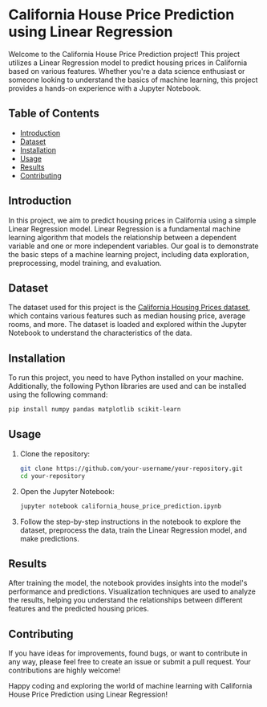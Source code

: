 # California House Price Prediction using Linear Regression

Welcome to the California House Price Prediction project! This project utilizes a Linear Regression model to predict housing prices in California based on various features. Whether you're a data science enthusiast or someone looking to understand the basics of machine learning, this project provides a hands-on experience with a Jupyter Notebook.

## Table of Contents
- [Introduction](#introduction)
- [Dataset](#dataset)
- [Installation](#installation)
- [Usage](#usage)
- [Results](#results)
- [Contributing](#contributing)

## Introduction

In this project, we aim to predict housing prices in California using a simple Linear Regression model. Linear Regression is a fundamental machine learning algorithm that models the relationship between a dependent variable and one or more independent variables. Our goal is to demonstrate the basic steps of a machine learning project, including data exploration, preprocessing, model training, and evaluation.

## Dataset

The dataset used for this project is the [California Housing Prices dataset](https://www.kaggle.com/camnugent/california-housing-prices), which contains various features such as median housing price, average rooms, and more. The dataset is loaded and explored within the Jupyter Notebook to understand the characteristics of the data.

## Installation

To run this project, you need to have Python installed on your machine. Additionally, the following Python libraries are used and can be installed using the following command:

```bash
pip install numpy pandas matplotlib scikit-learn
```

## Usage

1. Clone the repository:
   ```bash
   git clone https://github.com/your-username/your-repository.git
   cd your-repository
   ```

2. Open the Jupyter Notebook:
   ```bash
   jupyter notebook california_house_price_prediction.ipynb
   ```

3. Follow the step-by-step instructions in the notebook to explore the dataset, preprocess the data, train the Linear Regression model, and make predictions.

## Results

After training the model, the notebook provides insights into the model's performance and predictions. Visualization techniques are used to analyze the results, helping you understand the relationships between different features and the predicted housing prices.

## Contributing

If you have ideas for improvements, found bugs, or want to contribute in any way, please feel free to create an issue or submit a pull request. Your contributions are highly welcome!

Happy coding and exploring the world of machine learning with California House Price Prediction using Linear Regression!
